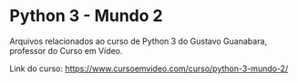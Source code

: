 # Python 3 - Mundo 2
Arquivos relacionados ao curso de Python 3 do Gustavo Guanabara, professor do Curso em Vídeo.

Link do curso: https://www.cursoemvideo.com/curso/python-3-mundo-2/
